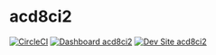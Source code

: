 # acd8ci2

[![CircleCI](https://circleci.com/gh/albertcausing/acd8ci2.svg?style=shield)](https://circleci.com/gh/albertcausing/acd8ci2)
[![Dashboard acd8ci2](https://img.shields.io/badge/dashboard-acd8ci2-yellow.svg)](https://dashboard.pantheon.io/sites/a34ccb58-c5b0-4e4b-908e-d6e6407ae703#dev/code)
[![Dev Site acd8ci2](https://img.shields.io/badge/site-acd8ci2-blue.svg)](http://dev-acd8ci2.pantheonsite.io/)
